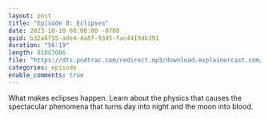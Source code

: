 ```yaml
---
layout: post
title: "Episode 8: Eclipses"
date: 2023-10-10 08:00:00 -0700
guid: b32a4f55-ade4-4a8f-9345-fac4419db391
duration: "56:19"
length: 81087006
file: "https://dts.podtrac.com/redirect.mp3/download.explainercast.com/explainercast-008.mp3"
categories: episode
enable_comments: true
---
```


What makes eclipses happen. Learn about the physics that causes the spectacular phenomena that
turns day into night and the moon into blood.
